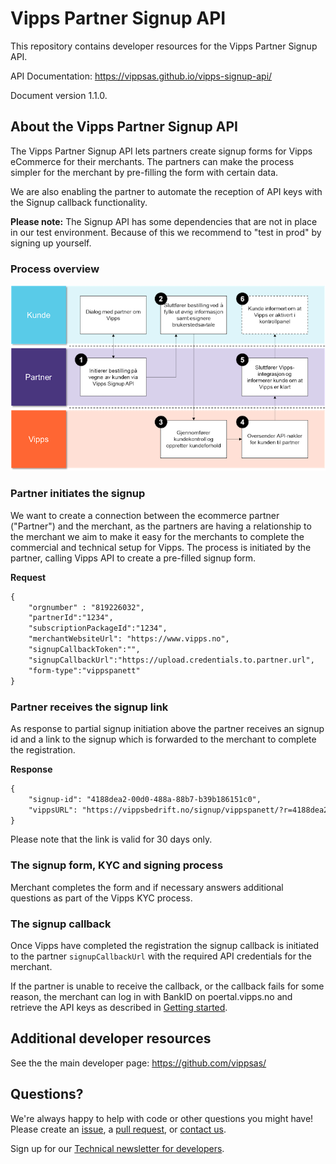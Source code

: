 # Vipps Partner Signup API

This repository contains developer resources for the Vipps Partner Signup API.

API Documentation: https://vippsas.github.io/vipps-signup-api/

Document version 1.1.0.

## About the Vipps Partner Signup API

The Vipps Partner Signup API lets partners create signup forms for Vipps
eCommerce for their merchants. The partners can make the process simpler for
the merchant by pre-filling the form with certain data.

We are also enabling the partner to automate the reception of API keys with
the Signup callback functionality.

**Please note:** The Signup API has some dependencies that are not in place
in our test environment. Because of this we recommend to "test in prod" by
signing up yourself.

### Process overview

![Signup flow](images/vipps_signup_via_partner.png)

### Partner initiates the signup

We want to create a connection between the ecommerce partner ("Partner") and
the merchant, as the partners are having a relationship to the merchant we aim
to make it easy for the merchants to complete the commercial and technical
setup for Vipps. The process is initiated by the partner, calling Vipps API to
create a pre-filled signup form.

**Request**
```html
{
    "orgnumber" : "819226032",
    "partnerId":"1234",
    "subscriptionPackageId":"1234",
    "merchantWebsiteUrl": "https://www.vipps.no",
    "signupCallbackToken":"",
    "signupCallbackUrl":"https://upload.credentials.to.partner.url",
    "form-type":"vippspanett"
}
```
### Partner receives the signup link

As response to partial signup initiation above the partner receives an signup
id and a link to the signup which is forwarded to the merchant to complete the
registration.

**Response**
```html
{
    "signup-id": "4188dea2-00d0-488a-88b7-b39b186151c0",
    "vippsURL": "https://vippsbedrift.no/signup/vippspanett/?r=4188dea2-00d0-488a-88b7-b39b186151c0"
}
```

Please note that the link is valid for 30 days only.

### The signup form, KYC and signing process

Merchant completes the form and if necessary answers additional questions as
part of the Vipps KYC process.  

### The signup callback

Once Vipps have completed the registration the signup callback is initiated to
the partner `signupCallbackUrl` with the required API credentials for the merchant.

If the partner is unable to receive the callback, or the callback fails for
some reason, the merchant can log in with BankID on poertal.vipps.no and
retrieve the API keys as described in
[Getting started](https://github.com/vippsas/vipps-developers/blob/master/vipps-getting-started.md).

## Additional developer resources

See the the main developer page: https://github.com/vippsas/

## Questions?

We're always happy to help with code or other questions you might have!
Please create an [issue](https://github.com/vippsas/vipps-sdignup-api/issues),
a [pull request](https://github.com/vippsas/vipps-signup-api/pulls),
or [contact us](https://github.com/vippsas/vipps-developers/blob/master/contact.md).

Sign up for our [Technical newsletter for developers](https://github.com/vippsas/vipps-developers/tree/master/newsletters).
